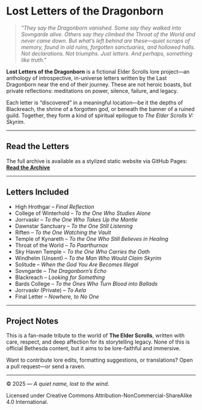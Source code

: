 # Lost Letters of the Dragonborn

> *"They say the Dragonborn vanished. Some say they walked into Sovngarde alive. Others say they climbed the Throat of the World and never came down. But what’s left behind are these—quiet scraps of memory, found in old ruins, forgotten sanctuaries, and hollowed halls. Not declarations. Not triumphs. Just letters. And perhaps, something like truth."*

**Lost Letters of the Dragonborn** is a fictional Elder Scrolls lore project—an anthology of introspective, in-universe letters written by the Last Dragonborn near the end of their journey. These are not heroic boasts, but private reflections: meditations on power, silence, failure, and legacy. 

Each letter is “discovered” in a meaningful location—be it the depths of Blackreach, the shrine of a forgotten god, or beneath the banner of a ruined guild. Together, they form a kind of spiritual epilogue to *The Elder Scrolls V: Skyrim*.

---

## Read the Letters

The full archive is available as a stylized static website via GitHub Pages:  
[**Read the Archive**](https://ScribeOfEchoes.github.io/lost-letters-dragonborn)

---

## Letters Included

- High Hrothgar – *Final Reflection*
- College of Winterhold – *To the One Who Studies Alone*
- Jorrvaskr – *To the One Who Takes Up the Mantle*
- Dawnstar Sanctuary – *To the One Still Listening*
- Riften – *To the One Watching the Vault*
- Temple of Kynareth – *To the One Who Still Believes in Healing*
- Throat of the World – *To Paarthurnax*
- Sky Haven Temple – *To the One Who Carries the Oath*
- Windhelm (Unsent) – *To the Man Who Would Claim Skyrim*
- Solitude – *When the God You Are Becomes Illegal*
- Sovngarde – *The Dragonborn’s Echo*
- Blackreach – *Looking for Something*
- Bards College – *To the Ones Who Turn Blood into Ballads*
- Jorrvaskr (Private) – *To Aela*
- Final Letter – *Nowhere, to No One*

---

## Project Notes

This is a fan-made tribute to the world of **The Elder Scrolls**, written with care, respect, and deep affection for its storytelling legacy. None of this is official Bethesda content, but it aims to be lore-faithful and immersive.

Want to contribute lore edits, formatting suggestions, or translations? Open a pull request—or send a raven.

---

© 2025 — *A quiet name, lost to the wind.*

Licensed under Creative Commons Attribution-NonCommercial-ShareAlike 4.0 International.
